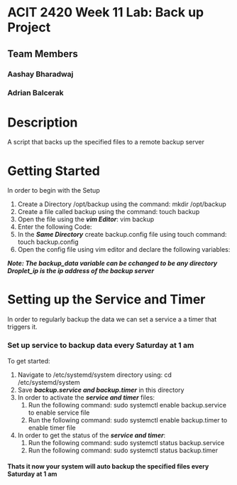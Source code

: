 # ACIT 2420 Week 11 Lab: Back up Project

## Team Members 

### Aashay Bharadwaj
### Adrian Balcerak

# Description 
A script that backs up the specified files to a remote backup server

# Getting Started
In order to begin with the Setup
1. Create a Directory /opt/backup using the command:        mkdir /opt/backup
3. Create a file called backup using the command:       touch backup
4. Open the file using the ***vim Editor***:        vim backup
5. Enter the following Code:
6. In the ***Same Directory*** create backup.config file using touch command:       touch backup.config
7. Open the config file using vim editor and declare the following variables:

***Note: The backup_data variable can be cchanged to be any directory
   Droplet_ip is the ip address of the backup server***
   
# Setting up the Service and Timer
In order to regularly backup the data we can set a service a a timer that triggers it. 

### Set up service to backup data every Saturday at 1 am
To get started:
1. Navigate to /etc/systemd/system directory using:         cd /etc/systemd/system
2. Save ***backup.service and backup.timer*** in this directory
4. In order to activate the ***service and timer*** files:
    1. Run the following command:       sudo systemctl enable backup.service        to enable service file
    2. Run the following command:       sudo systemctl enable backup.timer      to enable timer file
5. In order to get the status of the ***service and timer***:
    1. Run the following command:       sudo systemctl status backup.service
    2. Run the following command:       sudo systemctl status backup.timer


#### Thats it now your system will auto backup the specified files every Saturday at 1 am
                                                                       
